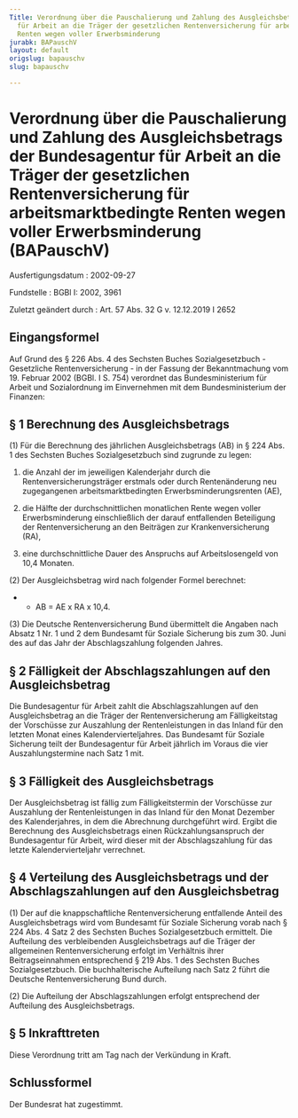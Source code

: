```yaml
---
Title: Verordnung über die Pauschalierung und Zahlung des Ausgleichsbetrags der Bundesagentur
  für Arbeit an die Träger der gesetzlichen Rentenversicherung für arbeitsmarktbedingte
  Renten wegen voller Erwerbsminderung
jurabk: BAPauschV
layout: default
origslug: bapauschv
slug: bapauschv

---
```


# Verordnung über die Pauschalierung und Zahlung des Ausgleichsbetrags der Bundesagentur für Arbeit an die Träger der gesetzlichen Rentenversicherung für arbeitsmarktbedingte Renten wegen voller Erwerbsminderung (BAPauschV)

Ausfertigungsdatum
:   2002-09-27

Fundstelle
:   BGBl I: 2002, 3961

Zuletzt geändert durch
:   Art. 57 Abs. 32 G v. 12.12.2019 I 2652


## Eingangsformel

Auf Grund des § 226 Abs. 4 des Sechsten Buches Sozialgesetzbuch -
Gesetzliche Rentenversicherung - in der Fassung der Bekanntmachung vom
19\. Februar 2002 (BGBl. I S. 754) verordnet das Bundesministerium für
Arbeit und Sozialordnung im Einvernehmen mit dem Bundesministerium der
Finanzen:


## § 1 Berechnung des Ausgleichsbetrags

(1) Für die Berechnung des jährlichen Ausgleichsbetrags (AB) in § 224
Abs. 1 des Sechsten Buches Sozialgesetzbuch sind zugrunde zu legen:

1.  die Anzahl der im jeweiligen Kalenderjahr durch die
    Rentenversicherungsträger erstmals oder durch Rentenänderung neu
    zugegangenen arbeitsmarktbedingten Erwerbsminderungsrenten (AE),


2.  die Hälfte der durchschnittlichen monatlichen Rente wegen voller
    Erwerbsminderung einschließlich der darauf entfallenden Beteiligung
    der Rentenversicherung an den Beiträgen zur Krankenversicherung (RA),


3.  eine durchschnittliche Dauer des Anspruchs auf Arbeitslosengeld von
    10,4 Monaten.




(2) Der Ausgleichsbetrag wird nach folgender Formel berechnet:

*
    *   AB = AE x RA x 10,4.







(3) Die Deutsche Rentenversicherung Bund übermittelt die Angaben nach
Absatz 1 Nr. 1 und 2 dem Bundesamt für Soziale Sicherung bis zum 30.
Juni des auf das Jahr der Abschlagszahlung folgenden Jahres.


## § 2 Fälligkeit der Abschlagszahlungen auf den Ausgleichsbetrag

Die Bundesagentur für Arbeit zahlt die Abschlagszahlungen auf den
Ausgleichsbetrag an die Träger der Rentenversicherung am
Fälligkeitstag der Vorschüsse zur Auszahlung der Rentenleistungen in
das Inland für den letzten Monat eines Kalendervierteljahres. Das
Bundesamt für Soziale Sicherung teilt der Bundesagentur für Arbeit
jährlich im Voraus die vier Auszahlungstermine nach Satz 1 mit.


## § 3 Fälligkeit des Ausgleichsbetrags

Der Ausgleichsbetrag ist fällig zum Fälligkeitstermin der Vorschüsse
zur Auszahlung der Rentenleistungen in das Inland für den Monat
Dezember des Kalenderjahres, in dem die Abrechnung durchgeführt wird.
Ergibt die Berechnung des Ausgleichsbetrags einen Rückzahlungsanspruch
der Bundesagentur für Arbeit, wird dieser mit der Abschlagszahlung für
das letzte Kalendervierteljahr verrechnet.


## § 4 Verteilung des Ausgleichsbetrags und der Abschlagszahlungen auf den Ausgleichsbetrag

(1) Der auf die knappschaftliche Rentenversicherung entfallende Anteil
des Ausgleichsbetrags wird vom Bundesamt für Soziale Sicherung vorab
nach § 224 Abs. 4 Satz 2 des Sechsten Buches Sozialgesetzbuch
ermittelt. Die Aufteilung des verbleibenden Ausgleichsbetrags auf die
Träger der allgemeinen Rentenversicherung erfolgt im Verhältnis ihrer
Beitragseinnahmen entsprechend § 219 Abs. 1 des Sechsten Buches
Sozialgesetzbuch. Die buchhalterische Aufteilung nach Satz 2 führt die
Deutsche Rentenversicherung Bund durch.

(2) Die Aufteilung der Abschlagszahlungen erfolgt entsprechend der
Aufteilung des Ausgleichsbetrags.


## § 5 Inkrafttreten

Diese Verordnung tritt am Tag nach der Verkündung in Kraft.


## Schlussformel

Der Bundesrat hat zugestimmt.


